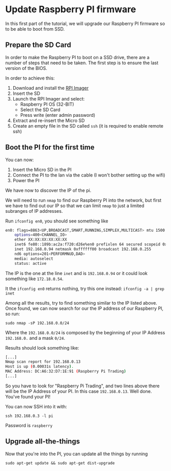 # Update Raspberry PI firmware

In this first part of the tutorial, we will upgrade our Raspberry PI firmware so to be able to boot from SSD.

## Prepare the SD Card

In order to make the Raspberry PI to boot on a SSD drive, there are a number of steps that need to be taken.
The first step is to ensure the last version of the BIOS.

In order to achieve this:

1. Download and install the [RPI Imager](https://www.raspberrypi.org/software/)
2. Insert the SD 
3. Launch the RPI Imager and select:
    * Raspberry PI OS (32-BIT)
    * Select the SD Card
    * Press write (enter admin password)
4. Extract and re-insert the Micro SD
5. Create an empty file in the SD called `ssh` (it is required to enable remote ssh)

## Boot the PI for the first time

You can now:
1. Insert the Micro SD in the PI
2. Connect the PI to the lan via the cable (I won't bother setting up the wifi)
3. Power the PI

We have now to discover the IP of the pi.

We will need to run `nmap` to find our Raspberry PI into the network, but first we have to find out our IP
so that we can limit `nmap` to just a limited subranges of IP addresses.

Run `ifconfig en0`, you should see something like
```bash
en0: flags=8863<UP,BROADCAST,SMART,RUNNING,SIMPLEX,MULTICAST> mtu 1500
	options=400<CHANNEL_IO>
	ether XX:XX:XX:XX:XX:XX
	inet6 fe80::189b:ac2a:f720:d26e%en0 prefixlen 64 secured scopeid 0x6
	inet 192.168.0.94 netmask 0xffffff00 broadcast 192.168.0.255
	nd6 options=201<PERFORMNUD,DAD>
	media: autoselect
	status: active
```

The IP is the one at the line `inet` and is `192.168.0.94` or it could look something like `172.18.0.54`.

It the `ifconfig en0` returns nothing, try this one instead: `ifconfig -a | grep inet`

Among all the results, try to find something similar to the IP listed above. Once found, we can now search for our 
the IP address of our Raspberry PI, so run:

`sudo nmap -sP 192.168.0.0/24` 

Where the `192.168.0.0/24` is composed by the beginning of your IP Address `192.168.0.` and a mask `0/24`.

Results should look something like:

```bash
[...]
Nmap scan report for 192.168.0.13
Host is up (0.00031s latency).
MAC Address: DC:A6:32:D7:1E:91 (Raspberry Pi Trading)
[...]
```
So you have to look for "Raspberry Pi Trading", and two lines above there will be the IP Address of your PI. In this case
`192.168.0.13`. Well done. You've found your PI!

You can now SSH into it with:

`ssh 192.168.0.3 -l pi`

Password is `raspberry`

##  Upgrade all-the-things

Now that you're into the PI, you can update all the things by running

`sudo apt-get update && sudo apt-get dist-upgrade`
